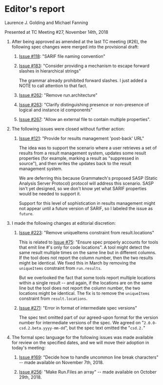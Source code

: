 # Editor's report

Laurence J. Golding and Michael Fanning

Presented at TC Meeting #27, November 14th, 2018

1. After being approved as amended at the last TC meeting (#26), the following spec changes were merged into the provisional draft:

    1. [Issue #118](https://github.com/oasis-tcs/sarif-spec/issues/118): "SARIF file naming convention"

    1. [Issue #183](https://github.com/oasis-tcs/sarif-spec/issues/183): "Consider providing a mechanism to escape forward slashes in hierarchical strings"

        The grammar already prohibited forward slashes. I just added a NOTE to call attention to that fact.

    1. [Issue #262](https://github.com/oasis-tcs/sarif-spec/issues/262): "Remove run.architecture"

    1. [Issue #263](https://github.com/oasis-tcs/sarif-spec/issues/263): "Clarify distinguishing presence or non-presence of logical and instance id components"

    1. [Issue #267](https://github.com/oasis-tcs/sarif-spec/issues/267): "Allow an external file to contain multiple properties".

1. The following issues were closed without further action:

    1. [Issue #121](https://github.com/oasis-tcs/sarif-spec/issues/121): "Provide for results management 'post-back' URL"

        The idea was to support the scenario where a user retrieves a set of results from a result management system,
        updates some result properties (for example, marking a result as "suppressed in source"), and then writes the
        updates back to the result management system.

        We are deferring this because Grammatech's proposed SASP (Static Analysis Server Protocol) protocol will
        address this scenario. SASP isn't yet designed, so we don't know yet what SARIF properties would be needed to support it.

        Support for this level of sophistication in results management might not appear until a future version of SARIF,
        so I labeled the issue as `future`.

1. I made the following changes at editorial discretion:

    1. [Issue #223](https://github.com/oasis-tcs/sarif-spec/issues/223): "Remove uniqueItems constraint from result.locations"

        This is related to [Issue #75](https://github.com/oasis-tcs/sarif-spec/issues/75): "Ensure spec properly accounts for tools that emit line #'s only for code locations".
        A tool might detect the same result multiple times on the same line but in different columns.
        If the tool does not report the column number, then the two results might be identical.
        We fixed this in March by removing the `uniqueItems` constraint from `run.results`.

        But we overlooked the fact that some tools report multiple locations within a single result --
        and again, if the locations are on the same line but the tool does not report the column number, the two locations
        might be identical.
        The fix is to remove the `uniqueItems` constraint from `result.locations`.

    1. [Issue #271](https://github.com/oasis-tcs/sarif-spec/issues/271): "Error in format of intermediate spec versions"

        The spec text omitted part of our agreed-upon format for the version number for intermediate versions of the spec.
        We agreed on "`2.0.0-csd.2.beta.yyyy-mm-dd`", but the spec text omitted the "`csd.2.`"

1. The formal spec language for the following issues was made available for review on the specified dates, and we will move their adoption in today's meeting:

    1. [Issue #169](https://github.com/oasis-tcs/sarif-spec/issues/169): "Decide how to handle uncommon line break characters" -- made available on November 7th, 2018.

    1. [Issue #256](https://github.com/oasis-tcs/sarif-spec/issues/256): "Make Run.Files an array" -- made available on October 29th, 2018.